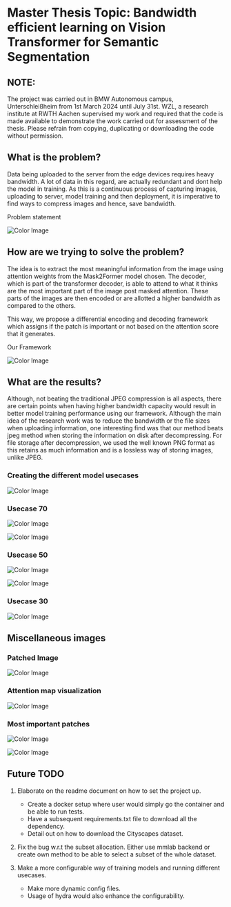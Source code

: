 # Master Thesis Topic: Bandwidth efficient learning on Vision Transformer for Semantic Segmentation

## NOTE:

The project was carried out in BMW Autonomous campus, Unterschleißheim from 1st March 2024 until July 31st.
WZL, a research institute at RWTH Aachen supervised my work and required that the code is made available
to demonstrate the work carried out for assessment of the thesis.
Please refrain from copying, duplicating or downloading the code without permission.

## What is the problem?

Data being uploaded to the server from the edge devices requires heavy bandwidth. A lot of data in this regard,
are actually redundant and dont help the model in training. As this is a continuous process of capturing images,
uploading to server, model training and then deployment, it is imperative to find ways to compress images and hence,
save bandwidth.


Problem statement

![Color Image](images/problem_definition_flowchart.jpg)


## How are we trying to solve the problem?

The idea is to extract the most meaningful information from the image using attention weights from the Mask2Former model chosen. The decoder, which is part of the transformer decoder, is able to attend to what it thinks are the most important part of the image post masked attention. These parts of the images are then encoded or are allotted a higher bandwidth as compared to the others.

This way, we propose a differential encoding and decoding framework which assigns if the patch is important or not based on the attention score that it generates.


Our Framework

![Color Image](images/Our_framework_flowchart.jpg)


## What are the results?

Although, not beating the traditional JPEG compression is all aspects, there are certain points when having higher bandwidth capacity would result in better model training performance using our framework. Although the main idea of the research work was to reduce the bandwidth or the file sizes when uploading information, one interesting find was that our method beats jpeg method when storing the information on disk after decompressing. For file storage after decompression, we used the well known PNG format as this retains as much information and is a lossless way of storing images, unlike JPEG.


### Creating the different model usecases

![Color Image](images/create_model_usecase_20240730_141402.png)


### Usecase 70

![Color Image](images/Usecase_70unseen_Patchify_pipeline_20240730_145522.png)

![Color Image](images/Usecase_70unseen_Patchify_pipeline_disk_memusage_20240730_144305.png)


### Usecase 50

![Color Image](images/Usecase_50unseen_Patchify_pipeline_20240730_145522.png)

![Color Image](images/Usecase_50unseen_Patchify_pipeline_disk_memusage_20240730_144306.png)


### Usecase 30

![Color Image](images/Usecase_30unseen_Patchify_pipeline_20240730_145523.png)


## Miscellaneous images

### Patched Image
![Color Image](images/patched_results.png)


### Attention map visualization
![Color Image](images/attn_weights_patched_results.png)


### Most important patches
![Color Image](images/_kept_indices.png)

![Color Image](images/kept_color_patches.png)


## Future TODO

1. Elaborate on the readme document on how to set the project up.
    - Create a docker setup where user would simply go the container and be able to run tests.
    - Have a subsequent requirements.txt file to download all the dependency.
    - Detail out on how to download the Cityscapes dataset.

2. Fix the bug w.r.t the subset allocation. Either use mmlab backend or create own method to be able to select a subset of the whole dataset.

3. Make a more configurable way of training models and running different usecases.
    - Make more dynamic config files.
    - Usage of hydra would also enhance the configurability.

